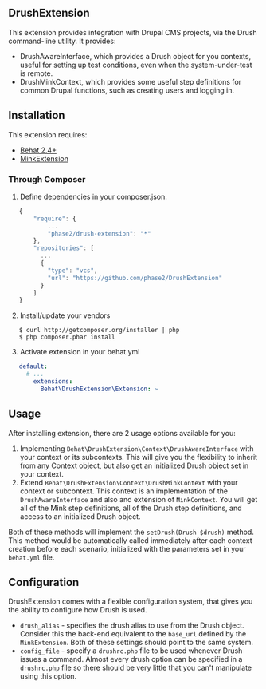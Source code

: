 DrushExtension
---

This extension provides integration with Drupal CMS projects, via the Drush
command-line utility.  It provides:

* DrushAwareInterface, which provides a Drush object for you contexts, useful
  for setting up test conditions, even when the system-under-test is remote.
* DrushMinkContext, which provides some useful step definitions for common
  Drupal functions, such as creating users and logging in.

Installation
---

This extension requires:

* [Behat 2.4+](http://behat.org/)
* [MinkExtension](http://extensions.behat.org/mink/)

### Through Composer

1. Define dependencies in your composer.json:
```javascript
   {
       "require": {
           ...
           "phase2/drush-extension": "*"
       },
       "repositories": [
         ...
         {
           "type": "vcs",
           "url": "https://github.com/phase2/DrushExtension"
         }
       ]
   }
```
   
2. Install/update your vendors
```
   $ curl http://getcomposer.org/installer | php
   $ php composer.phar install
```
3. Activate extension in your behat.yml
```yml
   default:
     # ...
       extensions:
         Behat\DrushExtension\Extension: ~
```

Usage
---

After installing extension, there are 2 usage options available for you:

1. Implementing `Behat\DrushExtension\Context\DrushAwareInterface` with your
   context or its subcontexts. This will give you the flexibility to inherit
   from any Context object, but also get an initialized Drush object set in
   your context.
2. Extend `Behat\DrushExtension\Context\DrushMinkContext` with your context or
   subcontext.  This context is an implementation of the `DrushAwareInterface`
   and also and extension of `MinkContext`.  You will get all of the Mink step
   definitions, all of the Drush step definitions, and access to an initialized
   Drush object.

Both of these methods will implement the `setDrush(Drush $drush)` method. This
method would be automatically called immediately after each context creation
before each scenario, initialized with the parameters set in your `behat.yml` file.

Configuration
---

DrushExtension comes with a flexible configuration system, that gives you the
ability to configure how Drush is used.

* `drush_alias` - specifies the drush alias to use from the Drush object.
  Consider this the back-end equivalent to the `base_url` defined by the
  `MinkExtension`.  Both of these settings should point to the same system.
* `config_file` - specify a `drushrc.php` file to be used whenever Drush issues
  a command.  Almost every drush option can be specified in a `drushrc.php` file
  so there should be very little that you can't manipulate using this option.
